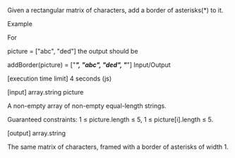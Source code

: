 Given a rectangular matrix of characters, add a border of asterisks(*) to it.

Example

For

picture = ["abc",
           "ded"]
the output should be

addBorder(picture) = ["*****",
                      "*abc*",
                      "*ded*",
                      "*****"]
Input/Output

[execution time limit] 4 seconds (js)

[input] array.string picture

A non-empty array of non-empty equal-length strings.

Guaranteed constraints:
1 ≤ picture.length ≤ 5,
1 ≤ picture[i].length ≤ 5.

[output] array.string

The same matrix of characters, framed with a border of asterisks of width 1.
